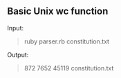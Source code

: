 <h2>Basic Unix wc function</h2>

Input:
<blockquote>
ruby parser.rb constitution.txt 
</blockquote>

Output:
<blockquote>
 872 7652 45119 constitution.txt
</blockquote>
